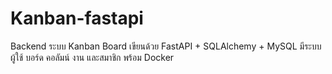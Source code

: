 # Kanban-fastapi
Backend ระบบ Kanban Board เขียนด้วย FastAPI + SQLAlchemy + MySQL มีระบบผู้ใช้ บอร์ด คอลัมน์ งาน และสมาชิก พร้อม Docker

